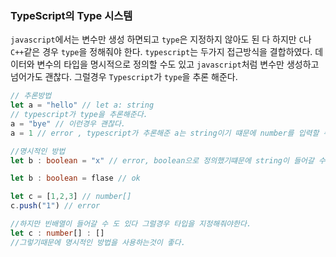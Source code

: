### TypeScript의 Type 시스템
`javascript`에서는 변수만 생성 하면되고 `type`은 지정하지 않아도 된 다 하지만 `C`나 `C++`같은 경우 `type`을 정해줘야 한다.
`typescript`는 두가지 접근방식을 결합하였다. 데이터와 변수의 타입을 명시적으로 정의할 수도 있고 `javascript`처럼 변수만 생성하고 넘어가도 괜찮다. 그럴경우 `Typescript`가 `type`을 추론 해준다.
```ts
// 추론방법
let a = "hello" // let a: string
// typescript가 type을 추론해준다.
a = "bye" // 이런경우 괜찮다.
a = 1 // error , typescript가 추론해준 a는 string이기 떄문에 number를 입력할 수 없다.
```

```ts
//명시적인 방법
let b : boolean = "x" // error, boolean으로 정의했기떄문에 string이 들어갈 수 없음

let b : boolean = flase // ok
```

```ts
let c = [1,2,3] // number[]
c.push("1") // error

//하지만 빈배열이 들어갈 수 도 있다 그럴경우 타입을 지정해줘야한다.
let c : number[] : []
//그렇기때문에 명시적인 방법을 사용하는것이 좋다.
```